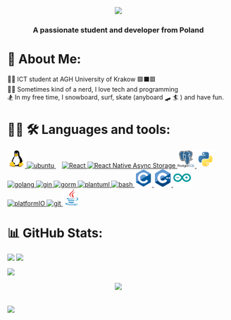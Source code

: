 <p align="center">
  <img src="https://capsule-render.vercel.app/api?type=waving&color=gradient&text=Hello,%20I'm%20Jarek!&animation=fadeIn&height=100&section=header"/>
</p>

<h3 align="center">A passionate student and developer from Poland</h3>

# 💫 About Me:
👨‍🎓 ICT student at AGH University of Krakow 🟩⬛️🟥 <br>👨‍💻 Sometimes kind of a nerd, I love tech and programming<br>🏂️ In my free time, I snowboard, surf, skate (anyboard :skateboard: :surfer: ) and have fun.


<!-- # 🌐 Socials:
<p align="left">
<a href="https://www.linkedin.com/in/przemyslawsosna/" target="blank"><img align="center" src="https://raw.githubusercontent.com/rahuldkjain/github-profile-readme-generator/master/src/images/icons/Social/linked-in-alt.svg" alt="https://www.linkedin.com/in/przemyslawsosna/" height="30" width="40" /></a>
 <a href="https://www.instagram.com/sosenwiosen/" target="blank"><img align="center" src="https://raw.githubusercontent.com/rahuldkjain/github-profile-readme-generator/master/src/images/icons/Social/instagram.svg" alt="https://www.instagram.com/sosenwiosen/" height="30" width="40" /></a>
</p> 
-->
# 👨‍💻 🛠️ Languages and tools:
<p align="left">

 <a href="https://www.linux.org/" target="_blank" rel="noreferrer">
   <img src="https://raw.githubusercontent.com/devicons/devicon/master/icons/linux/linux-original.svg" alt="linux" width="40" height="40"/> 
  </a> 
  <a href="https://ubuntu.com/" target="_blank" rel="noreferrer"> 
    <img src="https://www.vectorlogo.zone/logos/ubuntu/ubuntu-tile.svg" alt="ubuntu" width="25" height="25"/> 
  </a>
 <a > <img src="https://upload.wikimedia.org/wikipedia/en/9/98/Blank_button.svg" width="10" height="40"/> 
  </a>  
  <a href="https://react.dev/" target="_blank" rel="noreferrer"> 
   <img src="https://www.vectorlogo.zone/logos/reactjs/reactjs-icon.svg" alt="React" width="40" height="40"/> 
 </a>  
  <a href="[https://react.dev/](https://react-native-async-storage.github.io/async-storage/)" target="_blank" rel="noreferrer"> 
   <img src="https://react-native-async-storage.github.io/async-storage/img/logo.svg" alt="React Native Async Storage" width="40" height="40"/> 
 </a>  
 <!--  <a href="https://www.mathworks.com/" target="_blank" rel="noreferrer"> 
   <img src="https://upload.wikimedia.org/wikipedia/commons/2/21/Matlab_Logo.png" alt="matlab" width="40" height="40"/> 
  </a>  -->
 <a href="https://www.postgresql.org/" target="_blank" rel="noreferrer"> 
   <img src="https://raw.githubusercontent.com/devicons/devicon/master/icons/postgresql/postgresql-original-wordmark.svg" alt="postgreSQL" width="40" height="40"/> 
  </a> 
 <a href="https://www.python.org" target="_blank" rel="noreferrer"> 
   <img src="https://raw.githubusercontent.com/devicons/devicon/master/icons/python/python-original.svg" alt="python" width="40" height="40"/> 
  </a> 
  
 <a href="https://go.dev/" target="_blank" rel="noreferrer"> 
   <img src="https://go.dev/blog/go-brand/Go-Logo/PNG/Go-Logo_LightBlue.png" alt="golang" width="40" height="40"/> 
  </a> 
  
 <a href="https://github.com/gin-gonic/gin" target="_blank" rel="noreferrer"> 
   <img src="https://avatars.githubusercontent.com/u/7894478" alt="gin" width="40" height="40"/> 
  </a> 
  
 <a href="https://gorm.io/index.html" target="_blank" rel="noreferrer"> 
   <img src="https://gorm.io/gorm.svg" alt="gorm" width="40" height="40"/> 
  </a> 
  
  
 <a href="https://plantuml.com/" target="_blank" rel="noreferrer"> 
   <img src="https://avatars.githubusercontent.com/u/5711322" alt="plantuml" width="40" height="40"/> 
  </a> 
  <a href="https://www.gnu.org/software/bash/" target="_blank" rel="noreferrer"> 
   <img src="https://www.vectorlogo.zone/logos/gnu_bash/gnu_bash-icon.svg" alt="bash" width="40" height="40"/> 
  </a> 
 <a href="https://www.cprogramming.com/" target="_blank" rel="noreferrer"> 
   <img src="https://raw.githubusercontent.com/devicons/devicon/master/icons/c/c-original.svg" alt="c" width="40" height="40"/> 
  </a> 
 <a href="https://www.w3schools.com/cpp/" target="_blank" rel="noreferrer"> 
   <img src="https://raw.githubusercontent.com/devicons/devicon/master/icons/cplusplus/cplusplus-original.svg" alt="cplusplus" width="40" height="40"/> 
  </a> 
  <a href="https://www.arduino.cc/" target="_blank" rel="noreferrer">
<img src="https://raw.githubusercontent.com/devicons/devicon/master/icons/arduino/arduino-original.svg" alt="arduino" width="40" height="40"/>
</a>
   <a href="https://platformio.org/" target="_blank" rel="noreferrer"> 
   <img src="https://upload.wikimedia.org/wikipedia/commons/c/cd/PlatformIO_logo.svg" alt="platformIO" width="40" height="40"/> 
  </a>
 <a href="https://git-scm.com/" target="_blank" rel="noreferrer"> 
   <img src="https://www.vectorlogo.zone/logos/git-scm/git-scm-icon.svg" alt="git" width="40" height="40"/> 
  </a> 
 <a href="https://www.java.com" target="_blank" rel="noreferrer"> 
   <img src="https://raw.githubusercontent.com/devicons/devicon/master/icons/java/java-original.svg" alt="java" width="40" height="40"/> 
  </a> 
</p>

# 📊 GitHub Stats:
<p align="left">
  <img src="https://github-readme-stats.vercel.app/api?username=jarek7410&theme=tokyonight&hide_border=false&include_all_commits=false&count_private=false"/>
  <img src="https://github-readme-stats.vercel.app/api/top-langs/?username=jarek7410&theme=tokyonight&hide_border=false&include_all_commits=false&count_private=false&layout=compact"/>
</p>
<p align="left">
  <img src="https://github-readme-streak-stats.herokuapp.com/?user=jarek7410&theme=tokyonight&hide_border=false"/>
</p>

<!-- --- -->

<!-- <p align="center">
  <img src="https://github.com/jarek7410/jarek7410/blob/output/github-contribution-grid-snake.svg"/>
</p> -->

<p align="center">
  <img src="https://capsule-render.vercel.app/api?type=waving&color=gradient&height=100&section=footer"/>
</p>


[![](https://visitcount.itsvg.in/api?id=jarek7410&label=Profile%20Views&pretty=true)](https://visitcount.itsvg.in)
---
<!-- thenks
https://github.com/kyechan99/capsule-render
https://bootcamp.uxdesign.cc/how-to-design-an-attractive-github-profile-readme-3618d6c53783\
-->
